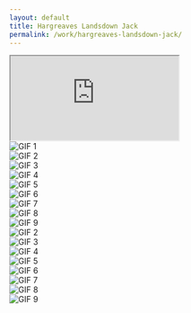 ```yaml
---
layout: default
title: Hargreaves Landsdown Jack
permalink: /work/hargreaves-landsdown-jack/
---
```


<div class="container mt-5 pt-5">
<div class="ratio ratio-16x9 mb-5">
  <iframe src="https://www.youtube.com/embed/MkD6RoTALb4?controls=0&modestbranding=1&rel=0&iv_load_policy=3&fs=0&disablekb=1" title="Hargreaves Landsdown Jack" allowfullscreen></iframe>
</div>

<div class="row g-4">
  <div class="col-md-4"><img src="https://media.giphy.com/media/xUPGcguWZHRC2HyBRS/giphy.gif" class="grid-image" alt="GIF 1"></div>
  <div class="col-md-4"><img src="https://media.giphy.com/media/xUPGcguWZHRC2HyBRS/giphy.gif" class="grid-image" alt="GIF 2"></div>
  <div class="col-md-4"><img src="https://media.giphy.com/media/xUPGcguWZHRC2HyBRS/giphy.gif" class="grid-image" alt="GIF 3"></div>
  <div class="col-md-4"><img src="https://media.giphy.com/media/xUPGcguWZHRC2HyBRS/giphy.gif" class="grid-image" alt="GIF 4"></div>
  <div class="col-md-4"><img src="https://media.giphy.com/media/xUPGcguWZHRC2HyBRS/giphy.gif" class="grid-image" alt="GIF 5"></div>
  <div class="col-md-4"><img src="https://media.giphy.com/media/xUPGcguWZHRC2HyBRS/giphy.gif" class="grid-image" alt="GIF 6"></div>
  <div class="col-md-4"><img src="https://media.giphy.com/media/xUPGcguWZHRC2HyBRS/giphy.gif" class="grid-image" alt="GIF 7"></div>
  <div class="col-md-4"><img src="https://media.giphy.com/media/xUPGcguWZHRC2HyBRS/giphy.gif" class="grid-image" alt="GIF 8"></div>
  <div class="col-md-4"><img src="https://media.giphy.com/media/xUPGcguWZHRC2HyBRS/giphy.gif" class="grid-image" alt="GIF 9"></div>
</div>
</div>
  <div class="col-md-4"><img src="https://media.giphy.com/media/f9k1tV7HyORcngKF8v/giphy.gif" class="grid-image" alt="GIF 2"></div>
  <div class="col-md-4"><img src="https://media.giphy.com/media/3oKIPf3C7HqqYBVcCk/giphy.gif" class="grid-image" alt="GIF 3"></div>
  <div class="col-md-4"><img src="https://media.giphy.com/media/l0MYt5jPR6QX5pnqM/giphy.gif" class="grid-image" alt="GIF 4"></div>
  <div class="col-md-4"><img src="https://media.giphy.com/media/1d5z6P9gECV1e/giphy.gif" class="grid-image" alt="GIF 5"></div>
  <div class="col-md-4"><img src="https://media.giphy.com/media/xT5LMHxhOfscxPfIfm/giphy.gif" class="grid-image" alt="GIF 6"></div>
  <div class="col-md-4"><img src="https://media.giphy.com/media/26n6WywJyh39n1pBu/giphy.gif" class="grid-image" alt="GIF 7"></div>
  <div class="col-md-4"><img src="https://media.giphy.com/media/xT8qBepJQzUjz1bOso/giphy.gif" class="grid-image" alt="GIF 8"></div>
  <div class="col-md-4"><img src="https://media.giphy.com/media/3orieV5aXgzR9LWxSo/giphy.gif" class="grid-image" alt="GIF 9"></div>
</div>
